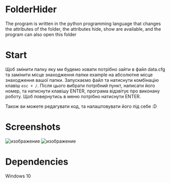 # FolderHider
The program is written in the python programming language that changes the attributes of the folder, the attributes hide, show are available, and the program can also open this folder

# Start
Щоб змінити папку яку ми будемо ховати потрібно зайти в файл data.cfg та замінити місце знаходження папки example на абсолютне місце знаходження вашої папки.
Запускаємо файл та натиснути комбінацію клавіш `esc + /`.
Після цього вибрати потрібний пункт, написати його номер, та натиснути клавішу ENTER, програма відзвітує про виконану роботу.
Щоб повернутись в меню потрібно натиснути ENTER.


Також ви можете редагувати код, та налаштовувати його під себе :D

# Screenshots
![изображение](https://user-images.githubusercontent.com/71918286/211155492-8ac40102-4327-4ada-97cd-a6266db9cd0d.png)
![изображение](https://user-images.githubusercontent.com/71918286/211155727-2a2db6b9-5d47-4c72-9222-5da6a46bfe5d.png)

# Dependencies 
Windows 10
